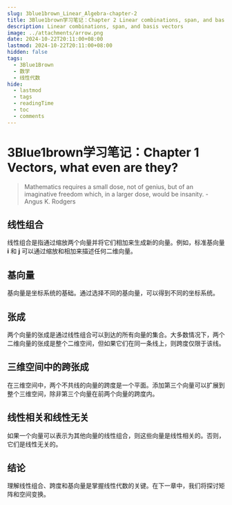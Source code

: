 ```yaml
---
slug: 3blue1brown_Linear_Algebra-chapter-2
title: 3Blue1brown学习笔记：Chapter 2 Linear combinations, span, and basis vectors
description: Linear combinations, span, and basis vectors
image: ../attachments/arrow.png
date: 2024-10-22T20:11:00+08:00
lastmod: 2024-10-22T20:11:00+08:00
hidden: false
tags:
  - 3Blue1Brown
  - 数学
  - 线性代数
hide:
  - lastmod
  - tags
  - readingTime
  - toc
  - comments
---
```


# 3Blue1brown学习笔记：Chapter 1 Vectors, what even are they?  

> Mathematics requires a small dose, not of genius, but of an imaginative freedom which, in a larger dose, would be insanity. 
> -Angus K. Rodgers  

## 线性组合
线性组合是指通过缩放两个向量并将它们相加来生成新的向量。例如，标准基向量 $\mathbf{i}$ 和 $\mathbf{j}$ 可以通过缩放和相加来描述任何二维向量。

## 基向量
基向量是坐标系统的基础。通过选择不同的基向量，可以得到不同的坐标系统。

## 张成
两个向量的张成是通过线性组合可以到达的所有向量的集合。大多数情况下，两个二维向量的张成是整个二维空间，但如果它们在同一条线上，则跨度仅限于该线。

## 三维空间中的跨张成
在三维空间中，两个不共线的向量的跨度是一个平面。添加第三个向量可以扩展到整个三维空间，除非第三个向量在前两个向量的跨度内。

## 线性相关和线性无关
如果一个向量可以表示为其他向量的线性组合，则这些向量是线性相关的。否则，它们是线性无关的。

## 结论
理解线性组合、跨度和基向量是掌握线性代数的关键。在下一章中，我们将探讨矩阵和空间变换。
